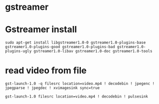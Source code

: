 # gstreamer

# Gstreamer install
```
sudo apt-get install libgstreamer1.0-0 gstreamer1.0-plugins-base gstreamer1.0-plugins-good gstreamer1.0-plugins-bad gstreamer1.0-plugins-ugly gstreamer1.0-libav gstreamer1.0-doc gstreamer1.0-tools
```
# read video from file
```
gst-launch-1.0 -q filesrc location=video.mp4 ! decodebin ! jpegenc ! jpegparse ! jpegdec ! xvimagesink sync=true

gst-launch-1.0 filesrc location=video.mp4 ! decodebin ! pulsesink

```

